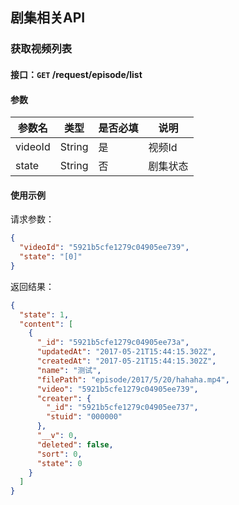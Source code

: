 ## 剧集相关API
### 获取视频列表
#### 接口：`GET` /request/episode/list
#### 参数



参数名 | 类型 | 是否必填 | 说明
--- | --- | --- | ---
videoId | String | 是 | 视频Id
state | String | 否 | 剧集状态



#### 使用示例

请求参数：

```json
{
  "videoId": "5921b5cfe1279c04905ee739",
  "state": "[0]"
}
```

返回结果：

```json
{
  "state": 1,
  "content": [
    {
      "_id": "5921b5cfe1279c04905ee73a",
      "updatedAt": "2017-05-21T15:44:15.302Z",
      "createdAt": "2017-05-21T15:44:15.302Z",
      "name": "测试",
      "filePath": "episode/2017/5/20/hahaha.mp4",
      "video": "5921b5cfe1279c04905ee739",
      "creater": {
        "_id": "5921b5cfe1279c04905ee737",
        "stuid": "000000"
      },
      "__v": 0,
      "deleted": false,
      "sort": 0,
      "state": 0
    }
  ]
}
```